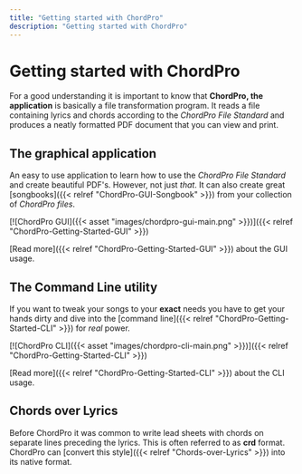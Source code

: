 ```yaml
---
title: "Getting started with ChordPro"
description: "Getting started with ChordPro"
---
```


# Getting started with ChordPro

For a good understanding it is important to know that **ChordPro, the application** is
basically a file transformation program. It reads a file containing
lyrics and chords according to the *ChordPro File Standard* and
produces a neatly formatted PDF document that you can view and print.

## The graphical application

An easy to use application to learn how to use the *ChordPro File Standard* and create beautiful PDF's. However, not just *that*. It can also create great [songbooks]({{< relref "ChordPro-GUI-Songbook" >}}) from your collection of *ChordPro files*.

[![ChordPro GUI]({{< asset "images/chordpro-gui-main.png" >}})]({{< relref "ChordPro-Getting-Started-GUI" >}})

[Read more]({{< relref "ChordPro-Getting-Started-GUI" >}}) about the GUI usage.

## The Command Line utility

If you want to tweak your songs to your **exact** needs you have to get your hands dirty and dive into the [command line]({{< relref "ChordPro-Getting-Started-CLI" >}}) for *real* power. 

[![ChordPro CLI]({{< asset "images/chordpro-cli-main.png" >}})]({{< relref "ChordPro-Getting-Started-CLI" >}})

[Read more]({{< relref "ChordPro-Getting-Started-CLI" >}}) about the CLI usage.

## Chords over Lyrics

Before ChordPro it was common to write lead sheets with chords on
separate lines preceding the lyrics. This is often referred to as
**crd** format. ChordPro can [convert this style]({{< relref "Chords-over-Lyrics" >}}) into its native format.
